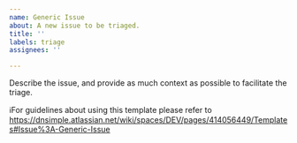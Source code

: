 ```yaml
---
name: Generic Issue
about: A new issue to be triaged.
title: ''
labels: triage
assignees: ''

---
```


Describe the issue, and provide as much context as possible to facilitate the triage.

ℹ️For guidelines about using this template please refer to https://dnsimple.atlassian.net/wiki/spaces/DEV/pages/414056449/Templates#Issue%3A-Generic-Issue
